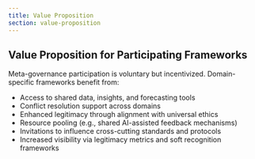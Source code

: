 ```yaml
---
title: Value Proposition
section: value-proposition
---
```


## Value Proposition for Participating Frameworks

Meta-governance participation is voluntary but incentivized. Domain-specific frameworks benefit from:
- Access to shared data, insights, and forecasting tools
- Conflict resolution support across domains
- Enhanced legitimacy through alignment with universal ethics
- Resource pooling (e.g., shared AI-assisted feedback mechanisms)
- Invitations to influence cross-cutting standards and protocols
- Increased visibility via legitimacy metrics and soft recognition frameworks

